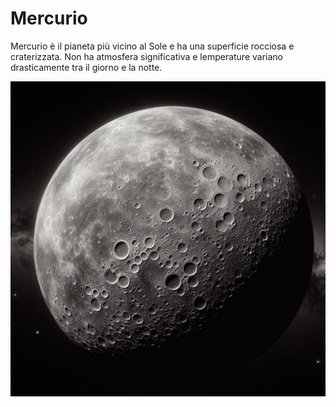 # Mercurio

Mercurio è il pianeta più vicino al Sole e ha una superficie rocciosa e craterizzata. Non ha atmosfera significativa e lemperature variano drasticamente tra il giorno e la notte.

![Mercurio](./assets/images/mercurio.jpg)
